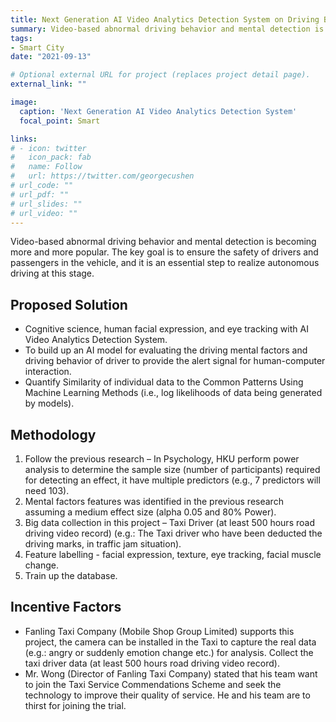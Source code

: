 ```yaml
---
title: Next Generation AI Video Analytics Detection System on Driving Behavior and Mental Factors
summary: Video-based abnormal driving behavior and mental detection is becoming more and more popular. The key goal is to ensure the safety of drivers and passengers in the vehicle, and it is an essential step to realize autonomous driving at this stage.
tags:
- Smart City
date: "2021-09-13"

# Optional external URL for project (replaces project detail page).
external_link: ""

image:
  caption: 'Next Generation AI Video Analytics Detection System'
  focal_point: Smart

links:
# - icon: twitter
#   icon_pack: fab
#   name: Follow
#   url: https://twitter.com/georgecushen
# url_code: ""
# url_pdf: ""
# url_slides: ""
# url_video: ""
---
```


Video-based abnormal driving behavior and mental detection is becoming more and more popular. The key goal is to ensure the safety of drivers and passengers in the vehicle, and it is an essential step to realize autonomous driving at this stage.

## Proposed Solution

- Cognitive science, human facial expression, and eye tracking with AI Video Analytics Detection System.
- To build up an AI model for evaluating the driving mental factors and driving behavior of driver to provide the alert signal for human-computer interaction.
- Quantify Similarity of individual data to the Common Patterns Using Machine Learning Methods (i.e., log likelihoods of data being generated by models).

## Methodology

1. Follow the previous research – In Psychology, HKU perform power analysis to determine the sample size (number of participants) required for detecting an effect, it have multiple predictors (e.g., 7 predictors will need 103).
2. Mental factors features was identified in the previous research assuming a medium effect size (alpha 0.05 and 80% Power).
3. Big data collection in this project – Taxi Driver (at least 500 hours road driving video record) (e.g.: The Taxi driver who have been deducted the driving marks, in traffic jam situation).
4. Feature labelling - facial expression, texture, eye tracking, facial muscle change.
5. Train up the database.

## Incentive Factors

- Fanling Taxi Company (Mobile Shop Group Limited) supports this project, the camera can be installed in the Taxi to capture the real data (e.g.: angry or suddenly emotion change etc.) for analysis. Collect the taxi driver data (at least 500 hours road driving video record). 
- Mr. Wong (Director of Fanling Taxi Company) stated that his team want to join the Taxi Service Commendations Scheme and seek the technology to improve their quality of service. He and his team are to thirst for joining the trial.